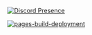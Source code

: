 [![Discord Presence](https://lanyard.cnrad.dev/api/701017644010176515)](https://discord.com/users/701017644010176515)

[![pages-build-deployment](https://github.com/jygttgyy/jygttgyy.github.io/actions/workflows/pages/pages-build-deployment/badge.svg)](https://github.com/jygttgyy/jygttgyy.github.io/actions/workflows/pages/pages-build-deployment)
